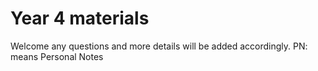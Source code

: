 # Year 4 materials

Welcome any questions and more details will be added accordingly.
PN: means Personal Notes